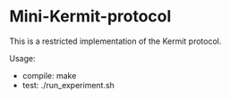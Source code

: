 # Mini-Kermit-protocol
This is a restricted implementation of the Kermit protocol.

Usage:
* compile: make
* test: ./run_experiment.sh
